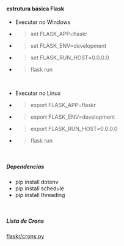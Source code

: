 #### estrutura básica Flask

* Executar no Windows
* > set FLASK_APP=flaskr
* > set FLASK_ENV=development
* > set FLASK_RUN_HOST=0.0.0.0
* > flask run

<br>

* Executar no Linux
* > export FLASK_APP=flaskr
* > export FLASK_ENV=development
* > export FLASK_RUN_HOST=0.0.0.0
* > flask run

<br>

##### Dependencias
* pip install dotenv
* pip install schedule
* pip install threading

<br>

##### Lista de Crons
[flaskr/crons.py](flaskr/crons.py)
